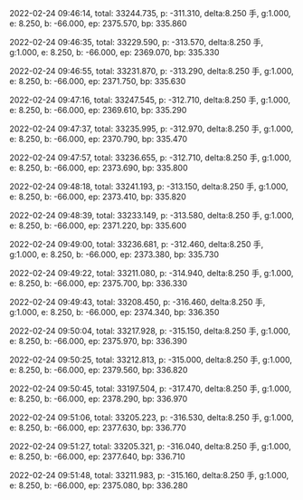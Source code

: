 2022-02-24 09:46:14, total: 33244.735, p: -311.310, delta:8.250 手, g:1.000, e: 8.250, b: -66.000, ep: 2375.570, bp: 335.860

2022-02-24 09:46:35, total: 33229.590, p: -313.570, delta:8.250 手, g:1.000, e: 8.250, b: -66.000, ep: 2369.070, bp: 335.330

2022-02-24 09:46:55, total: 33231.870, p: -313.290, delta:8.250 手, g:1.000, e: 8.250, b: -66.000, ep: 2371.750, bp: 335.630

2022-02-24 09:47:16, total: 33247.545, p: -312.710, delta:8.250 手, g:1.000, e: 8.250, b: -66.000, ep: 2369.610, bp: 335.290

2022-02-24 09:47:37, total: 33235.995, p: -312.970, delta:8.250 手, g:1.000, e: 8.250, b: -66.000, ep: 2370.790, bp: 335.470

2022-02-24 09:47:57, total: 33236.655, p: -312.710, delta:8.250 手, g:1.000, e: 8.250, b: -66.000, ep: 2373.690, bp: 335.800

2022-02-24 09:48:18, total: 33241.193, p: -313.150, delta:8.250 手, g:1.000, e: 8.250, b: -66.000, ep: 2373.410, bp: 335.820

2022-02-24 09:48:39, total: 33233.149, p: -313.580, delta:8.250 手, g:1.000, e: 8.250, b: -66.000, ep: 2371.220, bp: 335.600

2022-02-24 09:49:00, total: 33236.681, p: -312.460, delta:8.250 手, g:1.000, e: 8.250, b: -66.000, ep: 2373.380, bp: 335.730

2022-02-24 09:49:22, total: 33211.080, p: -314.940, delta:8.250 手, g:1.000, e: 8.250, b: -66.000, ep: 2375.700, bp: 336.330

2022-02-24 09:49:43, total: 33208.450, p: -316.460, delta:8.250 手, g:1.000, e: 8.250, b: -66.000, ep: 2374.340, bp: 336.350

2022-02-24 09:50:04, total: 33217.928, p: -315.150, delta:8.250 手, g:1.000, e: 8.250, b: -66.000, ep: 2375.970, bp: 336.390

2022-02-24 09:50:25, total: 33212.813, p: -315.000, delta:8.250 手, g:1.000, e: 8.250, b: -66.000, ep: 2379.560, bp: 336.820

2022-02-24 09:50:45, total: 33197.504, p: -317.470, delta:8.250 手, g:1.000, e: 8.250, b: -66.000, ep: 2378.290, bp: 336.970

2022-02-24 09:51:06, total: 33205.223, p: -316.530, delta:8.250 手, g:1.000, e: 8.250, b: -66.000, ep: 2377.630, bp: 336.770

2022-02-24 09:51:27, total: 33205.321, p: -316.040, delta:8.250 手, g:1.000, e: 8.250, b: -66.000, ep: 2377.640, bp: 336.710

2022-02-24 09:51:48, total: 33211.983, p: -315.160, delta:8.250 手, g:1.000, e: 8.250, b: -66.000, ep: 2375.080, bp: 336.280